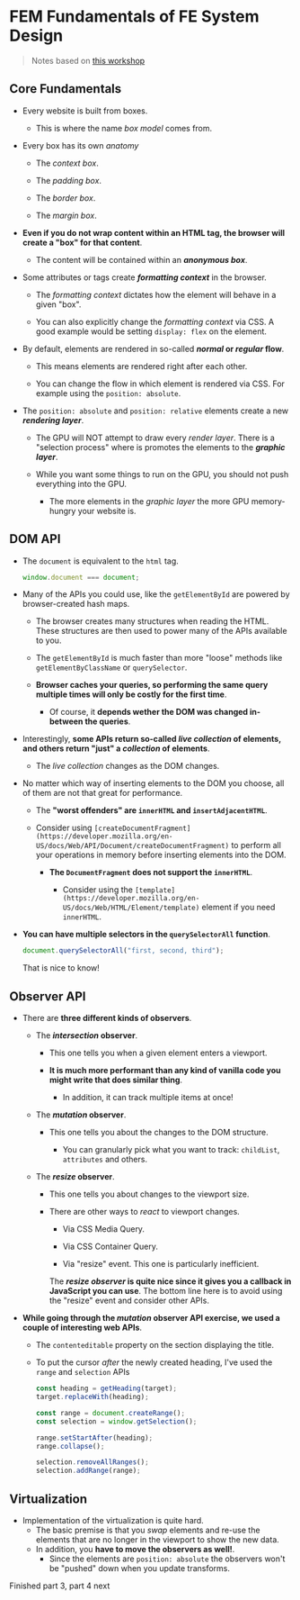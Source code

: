 # FEM Fundamentals of FE System Design

> Notes based on [this workshop](https://frontendmasters.com/workshops/systems-design/)

## Core Fundamentals

- Every website is built from boxes.

  - This is where the name _box model_ comes from.

- Every box has its own _anatomy_

  - The _context box_.

  - The _padding box_.

  - The _border box_.

  - The _margin box_.

- **Even if you do not wrap content within an HTML tag, the browser will create a "box" for that content**.

  - The content will be contained within an **_anonymous box_**.

- Some attributes or tags create **_formatting context_** in the browser.

  - The _formatting context_ dictates how the element will behave in a given "box".

  - You can also explicitly change the _formatting context_ via CSS. A good example would be setting `display: flex` on the element.

- By default, elements are rendered in so-called **_normal_ or _regular_ flow**.

  - This means elements are rendered right after each other.

  - You can change the flow in which element is rendered via CSS. For example using the `position: absolute`.

- The `position: absolute` and `position: relative` elements create a new **_rendering layer_**.

  - The GPU will NOT attempt to draw every _render layer_. There is a "selection process" where is promotes the elements to the **_graphic layer_**.

  - While you want some things to run on the GPU, you should not push everything into the GPU.

    - The more elements in the _graphic layer_ the more GPU memory-hungry your website is.

## DOM API

- The `document` is equivalent to the `html` tag.

  ```js
  window.document === document;
  ```

- Many of the APIs you could use, like the `getElementById` are powered by browser-created hash maps.

  - The browser creates many structures when reading the HTML. These structures are then used to power many of the APIs available to you.

  - The `getElementById` is much faster than more "loose" methods like `getElementByClassName` or `querySelector`.

  - **Browser caches your queries, so performing the same query multiple times will only be costly for the first time**.

    - Of course, it **depends wether the DOM was changed in-between the queries**.

- Interestingly, **some APIs return so-called _live collection_ of elements, and others return "just" a _collection_ of elements**.

  - The _live collection_ changes as the DOM changes.

- No matter which way of inserting elements to the DOM you choose, all of them are not that great for performance.

  - The **"worst offenders" are `innerHTML` and `insertAdjacentHTML`**.

  - Consider using `[createDocumentFragment](https://developer.mozilla.org/en-US/docs/Web/API/Document/createDocumentFragment)` to perform all your operations in memory before inserting elements into the DOM.

    - **The `DocumentFragment` does not support the `innerHTML`**.

      - Consider using the `[template](https://developer.mozilla.org/en-US/docs/Web/HTML/Element/template)` element if you need `innerHTML`.

- **You can have multiple selectors in the `querySelectorAll` function**.

  ```js
  document.querySelectorAll("first, second, third");
  ```

  That is nice to know!

## Observer API

- There are **three different kinds of observers**.

  - The **_intersection_ observer**.

    - This one tells you when a given element enters a viewport.

    - **It is much more performant than any kind of vanilla code you might write that does similar thing**.

      - In addition, it can track multiple items at once!

  - The **_mutation_ observer**.

    - This one tells you about the changes to the DOM structure.

      - You can granularly pick what you want to track: `childList`, `attributes` and others.

  - The **_resize_ observer**.

    - This one tells you about changes to the viewport size.

    - There are other ways to _react_ to viewport changes.

      - Via CSS Media Query.

      - Via CSS Container Query.

      - Via "resize" event. This one is particularly inefficient.

      The **_resize observer_ is quite nice since it gives you a callback in JavaScript you can use**. The bottom line here is to avoid using the "resize" event and consider other APIs.

- **While going through the _mutation_ observer API exercise, we used a couple of interesting web APIs**.

  - The `contenteditable` property on the section displaying the title.

  - To put the cursor _after_ the newly created heading, I've used the `range` and `selection` APIs

    ```js
    const heading = getHeading(target);
    target.replaceWith(heading);

    const range = document.createRange();
    const selection = window.getSelection();

    range.setStartAfter(heading);
    range.collapse();

    selection.removeAllRanges();
    selection.addRange(range);
    ```

## Virtualization

- Implementation of the virtualization is quite hard.
  - The basic premise is that you _swap_ elements and re-use the elements that are no longer in the viewport to show the new data.
  - In addition, you **have to move the observers as well!**.
    - Since the elements are `position: absolute` the observers won't be "pushed" down when you update transforms.

Finished part 3, part 4 next
